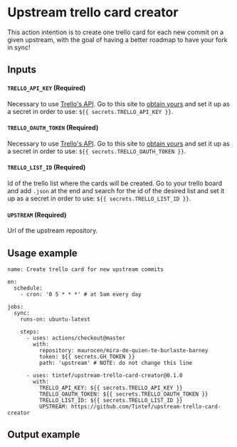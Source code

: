 # Upstream trello card creator

This action intention is to create one trello card for each new commit on a given upstream, with the goal of having a better roadmap to have your fork in sync!

## Inputs

#### `TRELLO_API_KEY` (**Required**)

Necessary to use [Trello's API](https://developer.atlassian.com/cloud/trello/rest/). Go to this site to [obtain yours](https://trello.com/app-key) and set it up as a secret in order to use: `${{ secrets.TRELLO_API_KEY }}`.


#### `TRELLO_OAUTH_TOKEN` (**Required**)

Necessary to use [Trello's API](https://developer.atlassian.com/cloud/trello/rest/). Go to this site to [obtain yours](https://trello.com/app-key) and set it up as a secret in order to use: `${{ secrets.TRELLO_OAUTH_TOKEN }}`.


#### `TRELLO_LIST_ID` (**Required**)

Id of the trello list where the cards will be created. Go to your trello board and add `.json` at the end and search for the id of the desired list and set it up as a secret in order to use: `${{ secrets.TRELLO_LIST_ID }}`.


#### `UPSTREAM` (**Required**)

Url of the upstream repository.

## Usage example

```
name: Create trello card for new upstream commits

on:
  schedule:
    - cron: '0 5 * * *' # at 5am every day

jobs:
  sync:
    runs-on: ubuntu-latest

    steps:
      - uses: actions/checkout@master
        with:
          repository: maurocen/mira-de-quien-te-burlaste-barney
          token: ${{ secrets.GH_TOKEN }}
          path: 'upstream' # NOTE: do not change this line

      - uses: tintef/upstream-trello-card-creator@0.1.0
        with:
          TRELLO_API_KEY: ${{ secrets.TRELLO_API_KEY }}
          TRELLO_OAUTH_TOKEN: ${{ secrets.TRELLO_OAUTH_TOKEN }}
          TRELLO_LIST_ID: ${{ secrets.TRELLO_LIST_ID }}
          UPSTREAM: https://github.com/Tintef/upstream-trello-card-creator
```

## Output example

